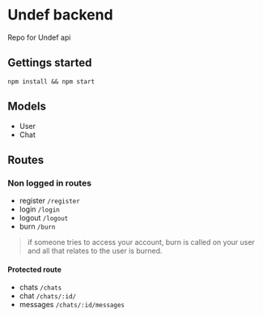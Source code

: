 # Undef backend

Repo for Undef api

## Gettings started

`npm install && npm start`

## Models

- User
- Chat

## Routes

### Non logged in routes

- register `/register`
- login `/login`
- logout `/logout`
- burn `/burn`

> if someone tries to access your account,
> burn is called on your user
> and all that relates to the user is burned.

#### Protected route

- chats `/chats`
- chat `/chats/:id/`
- messages `/chats/:id/messages`
